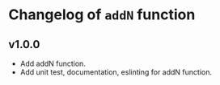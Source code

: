# Changelog of `addN` function

## v1.0.0
- Add addN function.
- Add unit test, documentation, eslinting for addN function.
